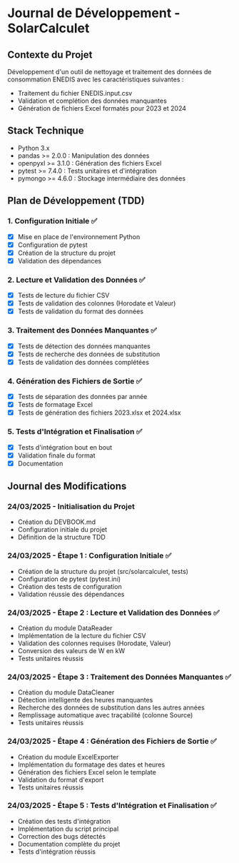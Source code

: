 # Journal de Développement - SolarCalculet

## Contexte du Projet
Développement d'un outil de nettoyage et traitement des données de consommation ENEDIS avec les caractéristiques suivantes :
- Traitement du fichier ENEDIS.input.csv
- Validation et complétion des données manquantes
- Génération de fichiers Excel formatés pour 2023 et 2024

## Stack Technique
- Python 3.x
- pandas >= 2.0.0 : Manipulation des données
- openpyxl >= 3.1.0 : Génération des fichiers Excel
- pytest >= 7.4.0 : Tests unitaires et d'intégration
- pymongo >= 4.6.0 : Stockage intermédiaire des données

## Plan de Développement (TDD)

### 1. Configuration Initiale ✅
- [x] Mise en place de l'environnement Python
- [x] Configuration de pytest
- [x] Création de la structure du projet
- [x] Validation des dépendances

### 2. Lecture et Validation des Données ✅
- [x] Tests de lecture du fichier CSV
- [x] Tests de validation des colonnes (Horodate et Valeur)
- [x] Tests de validation du format des données

### 3. Traitement des Données Manquantes ✅
- [x] Tests de détection des données manquantes
- [x] Tests de recherche des données de substitution
- [x] Tests de validation des données complétées

### 4. Génération des Fichiers de Sortie ✅
- [x] Tests de séparation des données par année
- [x] Tests de formatage Excel
- [x] Tests de génération des fichiers 2023.xlsx et 2024.xlsx

### 5. Tests d'Intégration et Finalisation ✅
- [x] Tests d'intégration bout en bout
- [x] Validation finale du format
- [x] Documentation

## Journal des Modifications

### 24/03/2025 - Initialisation du Projet
- Création du DEVBOOK.md
- Configuration initiale du projet
- Définition de la structure TDD

### 24/03/2025 - Étape 1 : Configuration Initiale ✅
- Création de la structure du projet (src/solarcalculet, tests)
- Configuration de pytest (pytest.ini)
- Création des tests de configuration
- Validation réussie des dépendances

### 24/03/2025 - Étape 2 : Lecture et Validation des Données ✅
- Création du module DataReader
- Implémentation de la lecture du fichier CSV
- Validation des colonnes requises (Horodate, Valeur)
- Conversion des valeurs de W en kW
- Tests unitaires réussis

### 24/03/2025 - Étape 3 : Traitement des Données Manquantes ✅
- Création du module DataCleaner
- Détection intelligente des heures manquantes
- Recherche des données de substitution dans les autres années
- Remplissage automatique avec traçabilité (colonne Source)
- Tests unitaires réussis

### 24/03/2025 - Étape 4 : Génération des Fichiers de Sortie ✅
- Création du module ExcelExporter
- Implémentation du formatage des dates et heures
- Génération des fichiers Excel selon le template
- Validation du format d'export
- Tests unitaires réussis

### 24/03/2025 - Étape 5 : Tests d'Intégration et Finalisation ✅
- Création des tests d'intégration
- Implémentation du script principal
- Correction des bugs détectés
- Documentation complète du projet
- Tests d'intégration réussis
